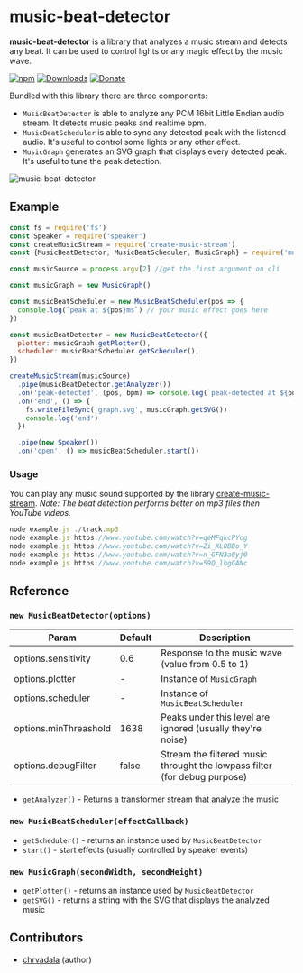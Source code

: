 # music-beat-detector

**music-beat-detector** is a library that analyzes a music stream and detects any beat. It can be used to control lights or any magic effect by the music wave.

[![npm](https://img.shields.io/npm/v/create-music-stream.svg?maxAge=2592000?style=plastic)](https://www.npmjs.com/package/create-music-stream)
[![Downloads](https://img.shields.io/npm/dm/create-music-stream.svg)](https://www.npmjs.com/package/create-music-stream)
[![Donate](https://img.shields.io/badge/donate-PayPal-green.svg)](https://www.paypal.me/chrvadala/25)

Bundled with this library there are three components:
- `MusicBeatDetector` is able to analyze any PCM 16bit Little Endian audio stream. It detects music peaks and realtime bpm.
- `MusicBeatScheduler` is able to sync any detected peak with the listened audio. It's useful to control some lights or any other effect.
- `MusicGraph` generates an SVG graph that displays every detected peak. It's useful to tune the peak detection.

![music-beat-detector](https://github.com/chrvadala/music-beat-detector/blob/master/example-graph.png?raw=true)


## Example
```javascript
const fs = require('fs')
const Speaker = require('speaker')
const createMusicStream = require('create-music-stream')
const {MusicBeatDetector, MusicBeatScheduler, MusicGraph} = require('music-beat-detector')

const musicSource = process.argv[2] //get the first argument on cli

const musicGraph = new MusicGraph()

const musicBeatScheduler = new MusicBeatScheduler(pos => {
  console.log(`peak at ${pos}ms`) // your music effect goes here
})

const musicBeatDetector = new MusicBeatDetector({
  plotter: musicGraph.getPlotter(),
  scheduler: musicBeatScheduler.getScheduler(),
})

createMusicStream(musicSource)
  .pipe(musicBeatDetector.getAnalyzer())
  .on('peak-detected', (pos, bpm) => console.log(`peak-detected at ${pos}ms, detected bpm ${bpm}`))
  .on('end', () => {
    fs.writeFileSync('graph.svg', musicGraph.getSVG())
    console.log('end')
  })

  .pipe(new Speaker())
  .on('open', () => musicBeatScheduler.start())
```
### Usage
You can play any music sound supported by the library [create-music-stream](https://github.com/chrvadala/create-music-stream). 
*Note: The beat detection performs better on mp3 files then YouTube videos.*
```javascript
node example.js ./track.mp3
node example.js https://www.youtube.com/watch?v=qeMFqkcPYcg
node example.js https://www.youtube.com/watch?v=Zi_XLOBDo_Y
node example.js https://www.youtube.com/watch?v=n_GFN3a0yj0
node example.js https://www.youtube.com/watch?v=59Q_lhgGANc
```

## Reference

### `new MusicBeatDetector(options)`
|Param                |Default            |Description|
|---------------------|-------------------|-----------|
|options.sensitivity  | 0.6   | Response to the music wave  (value from 0.5 to 1) |
|options.plotter      | - | Instance of `MusicGraph`                              |
|options.scheduler    | - | Instance of `MusicBeatScheduler`                      | 
|options.minThreashold | 1638 | Peaks under this level are ignored (usually they're noise) |
|options.debugFilter  | false | Stream the filtered music throught the lowpass filter (for debug purpose) |

- `getAnalyzer()` - Returns a transformer stream that analyze the music

### `new MusicBeatScheduler(effectCallback)`
- `getScheduler()` - returns an instance used by `MusicBeatDetector`
- `start()` - start effects (usually controlled by speaker events)

### `new MusicGraph(secondWidth, secondHeight)`
- `getPlotter()` - returns an instance used by `MusicBeatDetector`
- `getSVG()` - returns a string with the SVG that displays the analyzed music

## Contributors
- [chrvadala](https://github.com/chrvadala) (author)

